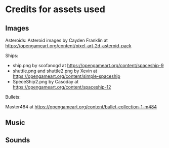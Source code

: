 # Credits for assets used

## Images

Asteroids:
Asteroid images by Cayden Franklin at <https://opengameart.org/content/pixel-art-2d-asteroid-pack>

Ships:

- ship.png by scofanogd at <https://opengameart.org/content/spaceship-9>
- shuttle.png and shuttle2.png by Xevin at <https://opengameart.org/content/simple-spaceship>
- SpeceShip2.png by Casoday at <https://opengameart.org/content/spaceship-12>

Bullets:

Master484 at <https://opengameart.org/content/bullet-collection-1-m484>

## Music

## Sounds
